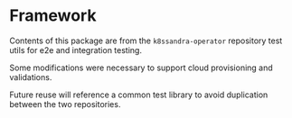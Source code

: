 # Framework

Contents of this package are from the `k8ssandra-operator` repository test utils for e2e and integration testing.

Some modifications were necessary to support cloud provisioning and validations.  

Future reuse will reference a common test library to avoid duplication between the two repositories. 
